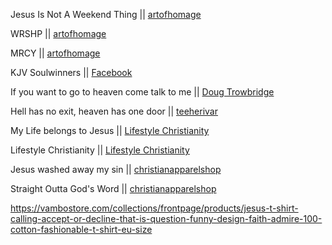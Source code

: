 Jesus Is Not A Weekend Thing || [artofhomage](https://artofhomage.com/collections/frontpage/products/not-a-weekend-thing-black)

WRSHP || [artofhomage](https://artofhomage.com/products/wrshp-swoop-tee-mo-better-blue)

MRCY || [artofhomage](https://artofhomage.com/collections/frontpage/products/mrcy-swoop-tee-white)

KJV Soulwinners || [Facebook](https://www.facebook.com/kjvsoulwinners/photos/rpp.1505224146404347/1942576046002486/?type=3&theater)

If you want to go to heaven come talk to me || [Doug Trowbridge](https://www.facebook.com/photo.php?fbid=10203312311405099&set=picfp.1729756122&type=3&theater)

Hell has no exit, heaven has one door || [teeherivar](https://teeherivar.com/product/hell-has-no-exit-heaven-has-one-door-jesus/)

My Life belongs to Jesus || [Lifestyle Christianity](https://lifestylechristianitystore.com/collections/frontpage/products/my-life-belongs-to-jesus-v-neck-t-shirt-pos)

Lifestyle Christianity || [Lifestyle Christianity](https://lifestylechristianitystore.com/collections/frontpage/products/lifestyle-christianity-baseball-black-white-t-shirt)

Jesus washed away my sin || [christianapparelshop](https://www.christianapparelshop.com/p-544-jesus-washed-away-my-sins-christian-t-shirts.aspx)

Straight Outta God's Word || [christianapparelshop](https://www.christianapparelshop.com/p-652-straight-outta-gods-word-christian-t-shirt.aspx)

https://vambostore.com/collections/frontpage/products/jesus-t-shirt-calling-accept-or-decline-that-is-question-funny-design-faith-admire-100-cotton-fashionable-t-shirt-eu-size